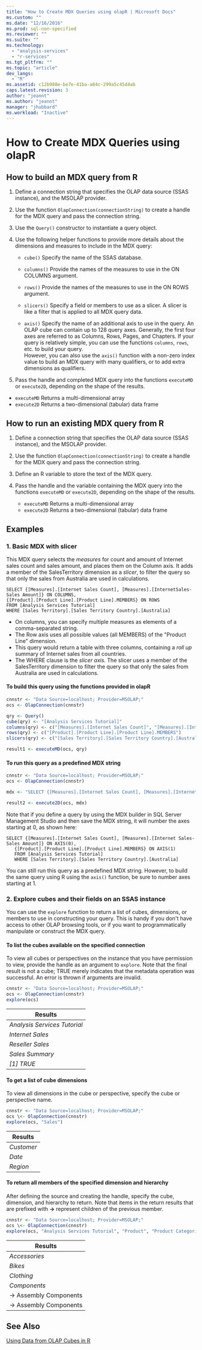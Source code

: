 ```yaml
---
title: "How to Create MDX Queries using olapR | Microsoft Docs"
ms.custom: ""
ms.date: "12/16/2016"
ms.prod: sql-non-specified
ms.reviewer: ""
ms.suite: ""
ms.technology: 
  - "analysis-services"
  - "r-services"
ms.tgt_pltfrm: ""
ms.topic: "article"
dev_langs: 
  - "R"
ms.assetid: c12b988e-be7e-41ba-a84c-299a5c45d4ab
caps.latest.revision: 3
author: "jeannt"
ms.author: "jeannt"
manager: "jhubbard"
ms.workload: "Inactive"
---
```

# How to Create MDX Queries using olapR
## How to build an MDX query from R

1. Define a connection string that specifies the OLAP data source (SSAS instance), and the MSOLAP provider.

2. Use the function `OlapConnection(connectionString)` to create a handle for the MDX query and pass the connection string.

3. Use the `Query()` constructor to instantiate a query object.

4. Use the following helper functions to provide more details about the dimensions and measures to include in the MDX query:
     + `cube()` Specify the name of the SSAS database.
     + `columns()` Provide the names of the measures to use in the ON COLUMNS argument.  
     + `rows()` Provide the names of the measures to use in the ON ROWS argument.
     + `slicers()` Specify a field or members to use as a slicer. A slicer is like a filter that is applied to all MDX query data.
     
     + `axis()` Specify the name of an additional axis to use in the query. 
     An OLAP cube can contain up to 128 query axes. Generally, the first four axes are referred to as Columns, Rows, Pages, and Chapters. If your query is relatively simple, you can use the functions `columns`, `rows`, etc. to build your query.     
     However, you can also use the `axis()` function with a non-zero index value to build an MDX query with many qualifiers, or to add extra dimensions as qualifiers.

5. Pass the handle and completed MDX query into the functions `executeMD` or `execute2D`, depending on the shape of the results.

  + `executeMD` Returns a multi-dimensional array
  + `execute2D` Returns a two-dimensional (tabular) data frame


## How to run an existing MDX query from R

1. Define a connection string that specifies the OLAP data source (SSAS instance), and the MSOLAP provider.

2. Use the function `OlapConnection(connectionString)` to create a handle for the MDX query and pass the connection string.

3. Define an R variable to store the text of the MDX query.

4. Pass the handle and the variable containing the MDX query into the functions `executeMD` or `execute2D`, depending on the shape of the results.

    + `executeMD` Returns a multi-dimensional array
    + `execute2D` Returns a two-dimensional (tabular) data frame



## Examples

### 1. Basic MDX with slicer

This MDX query selects the _measures_ for count and amount of Internet sales count and sales amount, and places them on the Column axis. It adds a member of the SalesTerritory dimension as a *slicer*, to filter the query so that only the sales from Australia are used in calculations.

```MDX
SELECT {[Measures].[Internet Sales Count], [Measures].[InternetSales-Sales Amount]} ON COLUMNS, 
{[Product].[Product Line].[Product Line].MEMBERS} ON ROWS 
FROM [Analysis Services Tutorial] 
WHERE [Sales Territory].[Sales Territory Country].[Australia]
```

+ On columns, you can specify multiple measures as elements of a comma-separated string.
+ The Row axis uses all possible values (all MEMBERS) of the "Product Line" dimension. 
+ This query would return a table with three columns, containing a _roll up_ summary of Internet sales from all countries. 
+ The WHERE clause is the _slicer axis_. The slicer uses a member of the SalesTerritory dimension to filter the query so that only the sales from Australia are used in calculations.

#### To build this query using the functions provided in olapR

```R
cnnstr <- "Data Source=localhost; Provider=MSOLAP;"
ocs <- OlapConnection(cnnstr)

qry <- Query()
cube(qry) <- "[Analysis Services Tutorial]"
columns(qry) <- c("[Measures].[Internet Sales Count]", "[Measures].[Internet Sales-Sales Amount]")
rows(qry) <- c("[Product].[Product Line].[Product Line].MEMBERS") 
slicers(qry) <- c("[Sales Territory].[Sales Territory Country].[Australia]")

result1 <- executeMD(ocs, qry)

```

#### To run this query as a predefined MDX string

```R
cnnstr <- "Data Source=localhost; Provider=MSOLAP;"
ocs <- OlapConnection(cnnstr)

mdx <- "SELECT {[Measures].[Internet Sales Count], [Measures].[InternetSales-Sales Amount]} ON COLUMNS, {[Product].[Product Line].[Product Line].MEMBERS} ON ROWS FROM [Analysis Services Tutorial] WHERE [Sales Territory].[Sales Territory Country].[Australia]"

result2 <- execute2D(ocs, mdx)
```

Note that if you define a query by using the MDX builder in SQL Server Management Studio and then save the MDX string, it will number the axes starting at 0, as shown here: 

~~~~
SELECT {[Measures].[Internet Sales Count], [Measures].[Internet Sales-Sales Amount]} ON AXIS(0), 
   {[Product].[Product Line].[Product Line].MEMBERS} ON AXIS(1) 
   FROM [Analysis Services Tutorial] 
   WHERE [Sales Territory].[Sales Territory Country].[Australia]
~~~~

You can still run this query as a predefined MDX string. However, to build the same query using R using the `axis()` function, be sure to number axes starting at 1.


### 2. Explore cubes and their fields on an SSAS instance

You can use the `explore` function to return a list of cubes, dimensions, or members to use in constructing your query. This is handy if you don't have access to other OLAP browsing tools, or if you want to programmatically manipulate or construct the MDX query.

#### To list the cubes available on the specified connection

To view all cubes or perspectives on the instance that you have permission to view, provide the handle as an argument to `explore`.
Note that the final result is not a cube; TRUE merely indicates that the metadata operation was successful. An error is thrown if arguments are invalid.

```R
cnnstr <- "Data Source=localhost; Provider=MSOLAP;"
ocs <- OlapConnection(cnnstr)
explore(ocs)
```

| Results  |  
| ----|
| _Analysis Services Tutorial_|
|_Internet Sales_|
|_Reseller Sales_|
|_Sales Summary_|
|_[1] TRUE_|
     


#### To get a list of cube dimensions

To view all dimensions in the cube or perspective, specify the cube or perspective name.

```R
cnnstr <- "Data Source=localhost; Provider=MSOLAP;"
ocs \<- OlapConnection(cnnstr)
explore(ocs, "Sales")
```

| Results  |  
| ----|
| _Customer_|
|_Date_|
|_Region_|


#### To return all members of the specified dimension and hierarchy

After defining the source and creating the handle, specify the cube, dimension, and hierarchy to return.
Note that items in the return results that are prefixed with **->** represent children of the previous member.

```R
cnnstr <- "Data Source=localhost; Provider=MSOLAP;"
ocs \<- OlapConnection(cnnstr)
explore(ocs, "Analysis Services Tutorial", "Product", "Product Categories", "Category")
```

| Results  |  
| ----|
| _Accessories_|
|_Bikes_|
|_Clothing_|
|_Components_|
|-> Assembly Components|
|-> Assembly Components|



## See Also

[Using Data from OLAP Cubes in R](../../advanced-analytics/r-services/using-data-from-olap-cubes-in-r.md)
